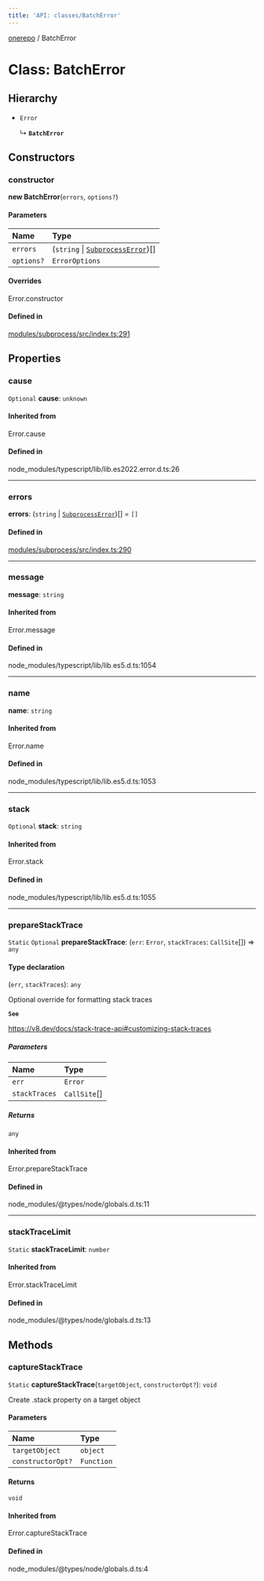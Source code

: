 ```yaml
---
title: 'API: classes/BatchError'
---
```


<!--
Do not modify!
Changes to this file will automatically be overwritten from source.

To make changes, modify typedoc comments in the source files.
-->

[onerepo](/docs/core/api/index/) / BatchError

# Class: BatchError

## Hierarchy

- `Error`

  ↳ **`BatchError`**

## Constructors

### constructor

**new BatchError**(`errors`, `options?`)

#### Parameters

| Name       | Type                                                                         |
| :--------- | :--------------------------------------------------------------------------- |
| `errors`   | (`string` \| [`SubprocessError`](/docs/core/api/classes/SubprocessError/))[] |
| `options?` | `ErrorOptions`                                                               |

#### Overrides

Error.constructor

#### Defined in

[modules/subprocess/src/index.ts:291](https://github.com/paularmstrong/onerepo/blob/e65dcdb/modules/subprocess/src/index.ts#L291)

## Properties

### cause

`Optional` **cause**: `unknown`

#### Inherited from

Error.cause

#### Defined in

node_modules/typescript/lib/lib.es2022.error.d.ts:26

---

### errors

**errors**: (`string` \| [`SubprocessError`](/docs/core/api/classes/SubprocessError/))[] = `[]`

#### Defined in

[modules/subprocess/src/index.ts:290](https://github.com/paularmstrong/onerepo/blob/e65dcdb/modules/subprocess/src/index.ts#L290)

---

### message

**message**: `string`

#### Inherited from

Error.message

#### Defined in

node_modules/typescript/lib/lib.es5.d.ts:1054

---

### name

**name**: `string`

#### Inherited from

Error.name

#### Defined in

node_modules/typescript/lib/lib.es5.d.ts:1053

---

### stack

`Optional` **stack**: `string`

#### Inherited from

Error.stack

#### Defined in

node_modules/typescript/lib/lib.es5.d.ts:1055

---

### prepareStackTrace

`Static` `Optional` **prepareStackTrace**: (`err`: `Error`, `stackTraces`: `CallSite`[]) => `any`

#### Type declaration

(`err`, `stackTraces`): `any`

Optional override for formatting stack traces

**`See`**

https://v8.dev/docs/stack-trace-api#customizing-stack-traces

##### Parameters

| Name          | Type         |
| :------------ | :----------- |
| `err`         | `Error`      |
| `stackTraces` | `CallSite`[] |

##### Returns

`any`

#### Inherited from

Error.prepareStackTrace

#### Defined in

node_modules/@types/node/globals.d.ts:11

---

### stackTraceLimit

`Static` **stackTraceLimit**: `number`

#### Inherited from

Error.stackTraceLimit

#### Defined in

node_modules/@types/node/globals.d.ts:13

## Methods

### captureStackTrace

`Static` **captureStackTrace**(`targetObject`, `constructorOpt?`): `void`

Create .stack property on a target object

#### Parameters

| Name              | Type       |
| :---------------- | :--------- |
| `targetObject`    | `object`   |
| `constructorOpt?` | `Function` |

#### Returns

`void`

#### Inherited from

Error.captureStackTrace

#### Defined in

node_modules/@types/node/globals.d.ts:4
